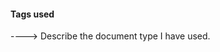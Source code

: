 #### Tags used

<!DOCTYPE html>----> Describe the document type I have used.

<style>----> Used to change the styling of the HTML, 
      ----> such as the background color,font size and color

<html> ---->This is the language used.

<h1> ---->(Heading 1)used to name the main topic. 
     ---->It has a bigger font making it the main header for the page. 
     ---->It has been used to name 'Ugali'.
    
<h2> ---->(Heading 2) used to name the sub-topic. 
     ---->It has a smaller font than<h1> tag  but bigger than <p> tag. 
     ---->This makes it the second main header.

<p>  ---->(Paragraph) used to describe the content of the sub-topic.

<ol> ---->(Ordered list) Used to create an ordered list.
     ---->This ordered the list as 1, 2, 3...

<li> ---->(List items) Used to list items in the ordered list tags.

<b> ----> (Bold items) Used to make the text within its tags bold.







